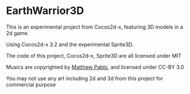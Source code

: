 EarthWarrior3D
======

This is an experimental project from Cocos2d-x, featuring 3D models in a 2d game.

Using Cocos2d-x 3.2 and the experimental Sprite3D.

The code of this project, Cocos2d-x, Sprite3D are all licensed under MIT

Musics are copyrighted by [Matthew Pablo](http://www.matthewpablo.com/), and licensed under CC-BY 3.0

You may not use any art including 2d and 3d from this project for commercial purpose